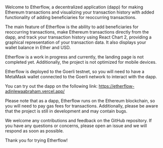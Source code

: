 Welcome to Etherflow, a decentralized application (dapp) for making Ethereum transactions and visualizing your transaction history with added functionality of adding beneficiaries for reoccurring transactions.

The main feature of Etherflow is the ability to add beneficiaries for reoccurring transactions, make Ethereum transactions directly from the dapp, and track your transaction history using React Chart 2, providing a graphical representation of your transaction data. It also displays your wallet balance in Ether and USD.

Etherflow is a work in progress and currently, the landing page is not completed yet. Additionally, the project is not optimized for mobile devices.

Etherflow is deployed to the Goerli testnet, so you will need to have a MetaMask wallet connected to the Goerli network to interact with the dapp.

You can try out the dapp on the following link: https://etherflow-adinlewaabraham.vercel.app/

Please note that as a dapp, Etherflow runs on the Ethereum blockchain, so you will need to pay gas fees for transactions. Additionally, please be aware that the project is still in development and may contain bugs.

We welcome any contributions and feedback on the GitHub repository. If you have any questions or concerns, please open an issue and we will respond as soon as possible.

Thank you for trying Etherflow!




